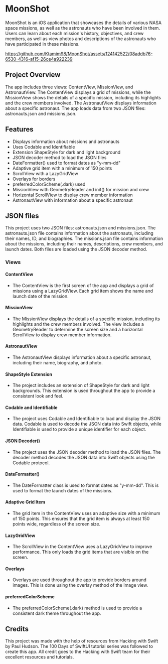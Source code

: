 # MoonShot
MoonShot is an iOS application that showcases the details of various NASA space missions, as well as the astronauts who have been involved in them. Users can learn about each mission's history, objectives, and crew members, as well as view photos and descriptions of the astronauts who have participated in these missions.

https://github.com/Ktamim98/MoonShot/assets/124142522/08addb76-6530-4316-af15-26ce4a922239

## Project Overview
The app includes three views: ContentView, MissionView, and AstronautView. The ContentView displays a grid of missions, while the MissionView shows the details of a specific mission, including its highlights and the crew members involved. The AstronautView displays information about a specific astronaut. The app loads data from two JSON files: astronauts.json and missions.json.


## Features
- Displays information about missions and astronauts
- Uses Codable and Identifiable
- Extension ShapeStyle for dark and light background
- JSON decoder method to load the JSON files
- DateFormatter() used to format dates as "y-mm-dd"
- Adaptive grid item with a minimum of 150 points
- ScrollView with a LazyGridView
- Overlays for borders
- preferredColorScheme(.dark) used
- MissionView with GeometryReader and init() for mission and crew
- Horizontal ScrollView to display crew member information
- AstronautView with information about a specific astronaut

## JSON files
This project uses two JSON files: astronauts.json and missions.json. The astronauts.json file contains information about the astronauts, including their names, ID, and biographies. The missions.json file contains information about the missions, including their names, descriptions, crew members, and launch dates. Both files are loaded using the JSON decoder method.

### Views
#### ContentView
- The ContentView is the first screen of the app and displays a grid of missions using a LazyGridView. Each grid item shows the name and launch date of the mission.

#### MissionView
- The MissionView displays the details of a specific mission, including its highlights and the crew members involved. The view includes a GeometryReader to determine the screen size and a horizontal ScrollView to display crew member information.

#### AstronautView
- The AstronautView displays information about a specific astronaut, including their name, biography, and photo.

#### ShapeStyle Extension
- The project includes an extension of ShapeStyle for dark and light backgrounds. This extension is used throughout the app to provide a consistent look and feel.

#### Codable and Identifiable
- The project uses Codable and Identifiable to load and display the JSON data. Codable is used to decode the JSON data into Swift objects, while Identifiable is used to provide a unique identifier for each object.

#### JSON Decoder()
- The project uses the JSON decoder method to load the JSON files. The decoder method decodes the JSON data into Swift objects using the Codable protocol.

#### DateFormatter()
- The DateFormatter class is used to format dates as "y-mm-dd". This is used to format the launch dates of the missions.

#### Adaptive Grid Item
- The grid item in the ContentView uses an adaptive size with a minimum of 150 points. This ensures that the grid item is always at least 150 points wide, regardless of the screen size.

#### LazyGridView
- The ScrollView in the ContentView uses a LazyGridView to improve performance. This only loads the grid items that are visible on the screen.

#### Overlays
- Overlays are used throughout the app to provide borders around images. This is done using the overlay method of the Image view.

#### preferredColorScheme
- The preferredColorScheme(.dark) method is used to provide a consistent dark theme throughout the app.
## Credits
This project was made with the help of resources from Hacking with Swift by Paul Hudson. The 100 Days of SwiftUI tutorial series was followed to create this app. All credit goes to the Hacking with Swift team for their excellent resources and tutorials.
